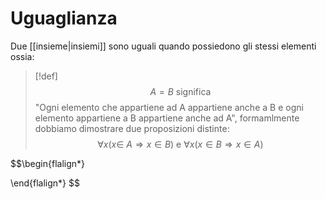 # Uguaglianza
Due [[insieme|insiemi]] sono uguali quando possiedono gli stessi elementi ossia:

>[!def]
>$$A = B \text{ significa}$$
>"Ogni elemento che appartiene ad A appartiene anche a B e ogni elemento appartiene a B appartiene anche ad A", formamlmente dobbiamo dimostrare due proposizioni distinte:
>$$\forall x(x\in\ A \Longrightarrow x \in B)\text{ e } \forall x(x \in B \Longrightarrow x \in A)$$


$$\begin{flalign*}
	
\end{flalign*}
$$